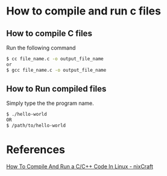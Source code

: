 # How to compile and run c files

## How to compile C files
Run the following command

```bash
$ cc file_name.c -o output_file_name
or
$ gcc file_name.c -o output_file_name
```
## How to Run compiled files

Simply type the the program name.

```bash
$ ./hello-world
OR
$ /path/to/hello-world
```


# References
[How To Compile And Run a C/C++ Code In Linux - nixCraft](https://www.cyberciti.biz/faq/howto-compile-and-run-c-cplusplus-code-in-linux/)
